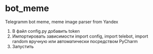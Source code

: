 # bot_meme
Telegramm bot meme, meme image parser from Yandex


  1.  В файл config.py добавить token
  2.  Импортировать зависимости import config, import telebot, import random вручную или автоматически посредством PyCharm
  3.  Запустить
